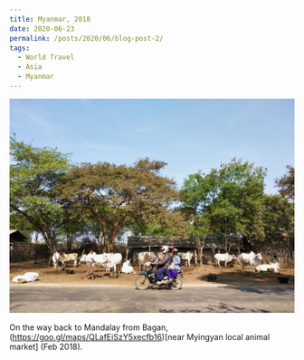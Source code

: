 ```yaml
---
title: Myanmar, 2018
date: 2020-06-23
permalink: /posts/2020/06/blog-post-2/
tags:
  - World Travel
  - Asia
  - Myanmar
---
```


![](/photograph/myanmar.bagan1.png)

On the way back to Mandalay from Bagan, (https://goo.gl/maps/QLafEiSzY5xecfb16)[near Myingyan local animal market] (Feb 2018).

